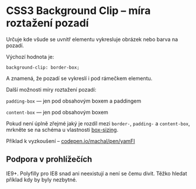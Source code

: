 CSS3 Background Clip – míra roztažení pozadí
============================================

Určuje kde všude se uvnitř elementu vykresluje obrázek nebo barva na pozadí.

Výchozí hodnota je:

	background-clip: border-box;

A znamená, že pozadí se vykreslí i pod rámečkem elementu.

Další možnosti míry roztažení pozadí:

`padding-box` — jen pod obsahovým boxem a paddingem

`content-box` — jen pod obsahovým boxem

Pokud není úplně zřejmé jaký je rozdíl mezi `border-`, `padding-` a `content-box`, mrkněte se na schéma u vlastnosti [box-sizing](css3-box-sizing.md).

Příklad k vyzkoušení – [codepen.io/machal/pen/yamFI](http://codepen.io/machal/pen/yamFI)


Podpora v prohlížečích
----------------------

IE9+. Polyfilly pro IE8 snad ani neexistují a není se čemu divit. Těžko hledat příklad kdy by byly nezbytné.